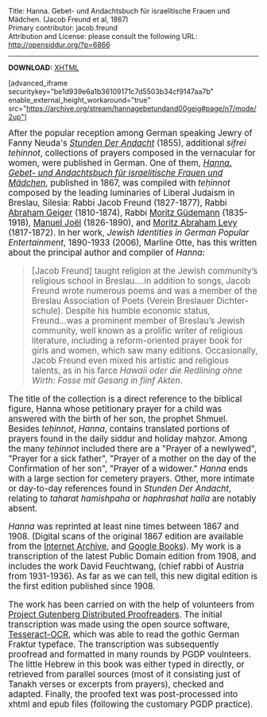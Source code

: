 <html>
<head></head>
<body>
Title: Hanna. Gebet- und Andachtsbuch für israelitische Frauen und Mädchen. (Jacob Freund et al, 1867)<br />
Primary contributor: jacob.freund<br />
Attribution and License: please consult the following URL: <a href="http://opensiddur.org/?p=6866">http://opensiddur.org/?p=6866</a>
<p />
<hr />

<strong>DOWNLOAD:</strong> <a href="https://opensiddur.org/wp-content/uploads/2013/04/hanna1.html">XHTML</a>

[advanced_iframe securitykey="be1d939e6a1b36109171c7d5503b34cf9147aa7b" enable_external_height_workaround="true" src="https://archive.org/stream/hannagebetundand00geig#page/n7/mode/2up"]

<div class="english" style="font-size: 1.2em;">
After the popular reception among German speaking Jewry of Fanny Neuda's <em><a href="https://opensiddur.org/2013/04/stunden-der-andacht-hours-of-devotion-by-fanny-schmiedl-neuda/">Stunden Der Andacht</a></em> (1855), additional <em>sifrei teḥinnot</em>, collections of prayers composed in the vernacular for women, were published in German. One of them, <em><a href="https://opensiddur.org/wp-content/uploads/2013/04/hanna1.html">Hanna. Gebet- und Andachtsbuch für israelitische Frauen und Mädchen</a></em>, published in 1867, was compiled with <em>teḥinnot</em> composed by the leading luminaries of Liberal Judaism in Breslau, Silesia: Rabbi Jacob Freund (1827-1877), Rabbi <a href="http://en.wikipedia.org/wiki/Abraham_Geiger">Abraham Geiger</a> (1810-1874), Rabbi <a href="http://en.wikipedia.org/wiki/Moritz_G%C3%BCdemann">Moritz Güdemann</a> (1835-1918), <a href="http://en.wikipedia.org/wiki/Manuel_Jo%C3%ABl">Manuel Joël</a> (1826-1890), and <a href="http://www.jewishencyclopedia.com/articles/9904-levy-moritz-abraham">Moritz Abraham Levy</a> (1817-1872). In her work, <em>Jewish Identities in German Popular Entertainment</em>, 1890-1933 (2006), Marline Otte, has this written about the principal author and compiler of <em>Hanna</em>:

<blockquote>[Jacob Freund] taught religion at the Jewish community’s religious school in Breslau....in addition to songs, Jacob Freund wrote numerous poems and was a member of the Breslau Association of Poets (Verein Breslauer Dichter-schule). Despite his humble economic status, Freund...was a prominent member of Breslau’s Jewish community, well known as a prolific writer of religious literature, including a reform-oriented prayer book for girls and women, which saw many editions. Occasionally, Jacob Freund even mixed his artistic and religious talents, as in his farce <em>Hawaii oder die Redlining ohne Wirth: Fosse mit Gesang in fiinf Akten</em>.</blockquote>

The title of the collection is a direct reference to the biblical figure, Ḥanna whose petitionary prayer for a child was answered with the birth of her son, the prophet Shmuel. Besides <em>teḥinnot</em>, <em>Hanna</em>, contains translated portions of prayers found in the daily siddur and holiday maḥzor. Among the many <em>teḥinnot</em> included there are a "Prayer of a newlywed", "Prayer for a sick father", "Prayer of a mother on the day of the Confirmation of her son", "Prayer of a widower." <em>Hanna</em> ends with a large section for cemetery prayers. Other, more intimate or day-to-day references found in <em>Stunden Der Andacht</em>, relating to <em>taharat hamishpaha</em> or <em>haphrashat halla</em> are notably absent. 

<em>Hanna</em> was reprinted at least nine times between 1867 and 1908. (Digital scans of the original 1867 edition are available from the <a title="IA 1867 scan" href="https://archive.org/details/hannagebetundand00geig">Internet Archive</a>, and <a title="GB 1867 scan" href="http://books.google.com/books?id=6alVAAAAcAAJ">Google Books</a>). My work is a transcription of the latest Public Domain edition from 1908, and includes the work David Feuchtwang, (chief rabbi of Austria from 1931-1936). As far as we can tell, this new digital edition is the first edition published since 1908.

The work has been carried on with the help of volunteers from <a title="pgdp" href="http://www.pgdp.net/c/project.php?id=projectID503aa172d26ca&detail_level=3">Project Gutenberg Distributed Proofreaders</a>. The initial transcription was made using the open source software, <a href="http://code.google.com/p/tesseract-ocr/">Tesseract-OCR</a>, which was able to read the gothic German Fraktur typeface. The transcription was subsequently proofread and formatted in many rounds by PGDP voulnteers. The little Hebrew in this book was either typed in directly, or retrieved from parallel sources (most of it consisting just of Tanakh verses or excerpts from prayers), checked and adapted. Finally, the proofed text was post-processed into xhtml and epub files (following the customary PGDP practice).
</div>
</body>
</html>